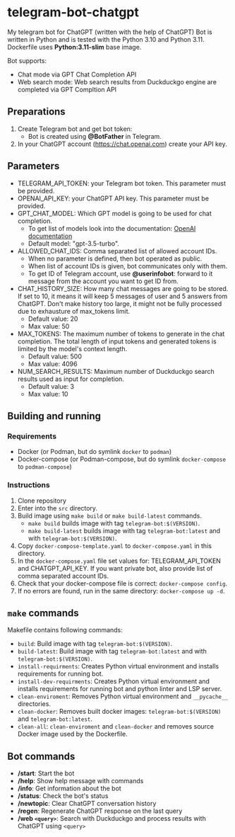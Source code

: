 # telegram-bot-chatgpt

My telegram bot for ChatGPT (written with the help of ChatGPT)
Bot is written in Python and is tested with the Python 3.10 and Python 3.11.
Dockerfile uses **Python:3.11-slim** base image.

Bot supports:
- Chat mode via GPT Chat Completion API
- Web search mode: Web search results from Duckduckgo engine are completed via GPT Compltion API

## Preparations

1. Create Telegram bot and get bot token:
    - Bot is created using **@BotFather** in Telegram.
2. In your ChatGPT account (https://chat.openai.com) create your API key.

## Parameters

- TELEGRAM_API_TOKEN: your Telegram bot token. This parameter must be provided.
- OPENAI_API_KEY: your ChatGPT API key. This parameter must be provided.
- GPT_CHAT_MODEL: Which GPT model is going to be used for chat completion.
    - To get list of models look into the documentation: [OpenAI documentation](https://platform.openai.com/docs/api-reference/models/list)
    - Default model: "gpt-3.5-turbo".
- ALLOWED_CHAT_IDS: Comma separated list of allowed account IDs.
    - When no parameter is defined, then bot operated as public.
    - When list of account IDs is given, bot communicates only with them.
    - To get ID of Telegram account, use **@userinfobot**: forward to it message from the account you want to get ID from.
- CHAT_HISTORY_SIZE: How many chat messages are going to be stored. If set to 10, it means it will keep 5 messages of user and 5 answers from ChatGPT. Don't make history too large, it might not be fully processed due to exhausture of max_tokens limit. 
    - Default value: 20
    - Max value: 50
- MAX_TOKENS: The maximum number of tokens to generate in the chat completion. The total length of input tokens and generated tokens is limited by the model's context length.
    - Default value: 500
    - Max value: 4096
- NUM_SEARCH_RESULTS: Maximum number of Duckduckgo search results used as input for completion.
    - Default value: 3
    - Max value: 10

## Building and running

### Requirements

- Docker (or Podman, but do symlink `docker` to `podman`)
- Docker-compose (or Podman-compose, but do symlink `docker-compose` to `podman-compose`)

### Instructions

1. Clone repository
2. Enter into the `src` directory.
3. Build image using `make build` or `make build-latest` commands.
    - `make build` builds image with tag `telegram-bot:$(VERSION)`.
    - `make build-latest` builds image with tag `telegram-bot:latest` and with `telegram-bot:$(VERSION)`.
3. Copy `docker-compose-template.yaml` to `docker-compose.yaml` in this directory.
4. In the `docker-compose.yaml` file set values for: TELEGRAM_API_TOKEN and CHATGPT_API_KEY. If you want private bot, also provide list of comma separated account IDs.
5. Check that your docker-compose file is correct: `docker-compose config`.
6. If no errors are found, run in the same directory: `docker-compose up -d`.

## `make` commands

Makefile contains following commands:
- `build`: Build image with tag `telegram-bot:$(VERSION)`.
- `build-latest`: Build image with tag `telegram-bot:latest` and with `telegram-bot:$(VERSION)`.
- `install-requirments`: Creates Python virtual environment and installs requirements for running bot.
- `install-dev-requirments`: Creates Python virtual environment and installs requirements for running bot and python linter and LSP server.
- `clean-enviroment`: Removes Python virtual environment and `__pycache__` directories.
- `clean-docker`: Removes built docker images: `telegram-bot:$(VERSION)` and `telegram-bot:latest`.
- `clean-all`: `clean-enviroment` and `clean-docker` and removes source Docker image used by the Dockerfile.

## Bot commands

- **/start**: Start the bot
- **/help**:  Show help message with commands
- **/info**: Get information about the bot
- **/status**: Check the bot's status
- **/newtopic**: Clear ChatGPT conversation history
- **/regen**: Regenerate ChatGPT response on the last query
- **/web `<query>`**: Search with Duckduckgo and process results with ChatGPT using `<query>`
